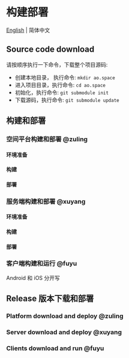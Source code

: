 # 构建部署

[English](build-and-deploy.md) | 简体中文

## Source code download

请按顺序执行一下命令，下载整个项目源码:

- 创建本地目录， 执行命令: `mkdir ao.space`
- 进入项目目录，执行命令: `cd ao.space`
- 初始化，执行命令: `git submodule init`
- 下载源码，执行命令: `git submodule update`

## 构建和部署

### 空间平台构建和部署 @zuling

#### 环境准备

#### 构建

#### 部署

### 服务端构建和部署 @xuyang

#### 环境准备

#### 构建

#### 部署

### 客户端构建和运行  @fuyu

Android 和 iOS 分开写

## Release 版本下载和部署

### Platform download and deploy @zuling

### Server download and deploy @xuyang

### Clients download and run  @fuyu
